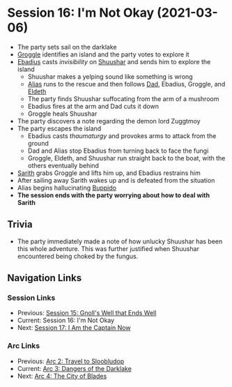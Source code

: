 # Session 16: I'm Not Okay (2021-03-06)
* The party sets sail on the darklake
* [Groggle](../../characters/pcs/groggle.md) identifies an island and the party votes to explore it
* [Ebadius](../../characters/pcs/ebadius.md) casts *invisibility* on [Shuushar](../../character/party/shuushar.md) and sends him to explore the island
    * Shuushar makes a yelping sound like something is wrong
    * [Alias](../../characters/pcs/alias.md) runs to the rescue and then follows [Dad](../../characters/pcs/dad.md), Ebadius, Groggle, and [Eldeth](../../characters/pcs/eldeth.md)
    * The party finds Shuushar suffocating from the arm of a mushroom
    * Ebadius fires at the arm and Dad cuts it down
    * Groggle heals Shuushar
* The party discovers a note regarding the demon lord Zuggtmoy
* The party escapes the island
    * Ebadius casts *thaumaturgy* and provokes arms to attack from the ground
    * Dad and Alias stop Ebadius from turning back to face the fungi
    * Groggle, Eldeth, and Shuushar run straight back to the boat, with the others eventually behind
* [Sarith](../../characters/party/sarith.md) grabs Groggle and lifts him up, and Ebadius restrains him
* After sailing away Sarith wakes up and is defeated from the situation
* Alias begins hallucinating [Buppido](../../characters/party/buppido.md)
* **The session ends with the party worrying about how to deal with Sarith**

## Trivia
* The party immediately made a note of how unlucky Shuushar has been this whole adventure. This was further justified when Shuushar encountered being choked by the fungus.

## Navigation Links
### Session Links
* Previous: [Session 15: Gnoll's Well that Ends Well](session15-2021-02-20.md)
* Current: Session 16: I'm Not Okay
* Next: [Session 17: I Am the Captain Now](session17-2021-04-18.md)

### Arc Links
* Previous: [Arc 2: Travel to Sloobludop](../arc02/info.md)
* Current: [Arc 3: Dangers of the Darklake](info.md)
* Next: [Arc 4: The City of Blades](../arc04/info.md)
